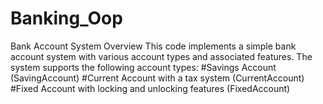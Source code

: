 # Banking_Oop
Bank Account System Overview
This code implements a simple bank account system with various account types and associated features. The system supports the following account types:
  #Savings Account (SavingAccount)
  #Current Account with a tax system (CurrentAccount)
  #Fixed Account with locking and unlocking features (FixedAccount)
